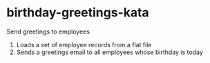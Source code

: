# birthday-greetings-kata
Send greetings to employees

1. Loads a set of employee records from a flat file
2. Sends a greetings email to all employees whose birthday is today